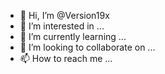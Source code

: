 - 👋 Hi, I’m @Version19x
- 👀 I’m interested in ...
- 🌱 I’m currently learning ...
- 💞️ I’m looking to collaborate on ...
- 📫 How to reach me ...

<!---
Version19x/Version19x is a ✨ special ✨ repository because its `README.md` (this file) appears on your GitHub profile.
You can click the Preview link to take a look at your changes.
--->
